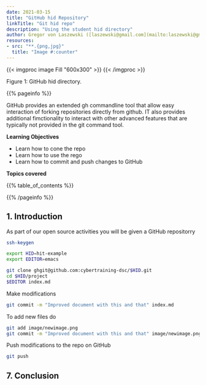 ```yaml
---
date: 2021-03-15
title: "GitHub hid Repository"
linkTitle: "Git hid repo"
description: "Using the student hid directory"
author: Gregor von Laszewski ([laszewski@gmail.com](mailto:laszewski@gmail.com)) [laszewski.github.io](https://laszewski.github.io)
resources:
- src: "**.{png,jpg}"
  title: "Image #:counter"
---
```



{{< imgproc image Fill "600x300" >}}
{{< /imgproc >}}

Figure 1: GitHub hid directory.


{{% pageinfo %}}

GitHub provides an extended gh commandline tool that allow easy interaction of 
forking repositories directly from github. IT also provides additional fimctionality 
to interact with other advanced features that are typically not provided in the git command tool.

**Learning Objectives**

* Learn how to cone the repo
* Learn how to use the rego
* Learn how to commit and push changes to GitHub

  
**Topics covered**

{{% table_of_contents %}}

{{% /pageinfo %}}

## 1. Introduction

As part of our open source activities you will be given a GitHub repositorry 

```bash
ssh-keygen
````


```bash
export HID=hit-example
export EDITOR=emacs
````

```bash
git clone ghgit@github.com:cybertraining-dsc/$HID.git
cd $HID/project
$EDITOR index.md
```

Make modifications

```bash
git commit -m "Improved document with this and that" index.md
```

To add new files do 

```bash
git add image/newimage.png
git commit -m "Improved document with this and that" image/newimage.png
```

Push modifications to the repo on GitHub

```bash
git push
```

## 7. Conclusion
